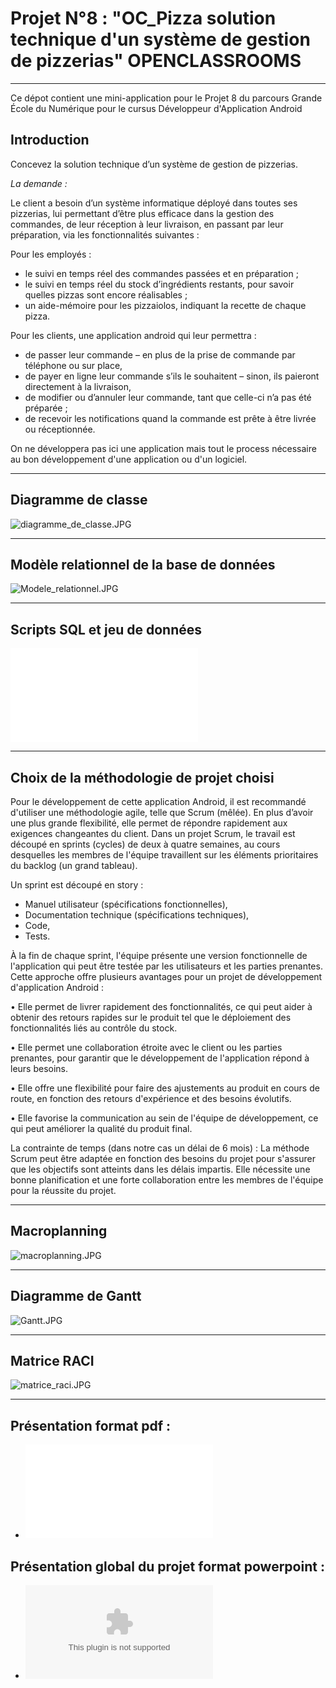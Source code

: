 # **Projet N°8 : "OC_Pizza solution technique d'un système de gestion de pizzerias" OPENCLASSROOMS**_________________________________________________________________________________________________________________Ce dépot contient une mini-application pour le Projet 8 du parcours Grande École du Numérique pour le cursus Développeur d'Application Android## IntroductionConcevez la solution technique d’un système de gestion de pizzerias.*La demande :*Le client a besoin d’un système informatique déployé dans toutes ses pizzerias, lui permettant d’être plus efficace dans la gestion des commandes, de leur réception à leur livraison, en passant par leur préparation, via les fonctionnalités suivantes :Pour les employés : - le suivi en temps réel des commandes passées et en préparation ;- le suivi en temps réel du stock d’ingrédients restants, pour savoir quelles pizzas sont encore réalisables ;- un aide-mémoire pour les pizzaiolos, indiquant la recette de chaque pizza.Pour les clients, une application android qui leur permettra : - de passer leur commande – en plus de la prise de commande par téléphone ou sur place,- de payer en ligne leur commande s’ils le souhaitent – sinon, ils paieront directement à la livraison,- de modifier ou d’annuler leur commande, tant que celle-ci n’a pas été préparée ;- de recevoir les notifications quand la commande est prête à être livrée ou réceptionnée.On ne développera pas ici une application mais tout le process nécessaire au bon développement d'une application ou d'un logiciel._________________________________________________________________________________________________________________## Diagramme de classe![diagramme_de_classe.JPG](diagramme_de_classe.JPG)_________________________________________________________________________________________________________________## Modèle relationnel de la base de données![Modele_relationnel.JPG](Modele_relationnel.JPG)_________________________________________________________________________________________________________________## Scripts SQL et jeu de données![Scripts_sql.sql](Scripts_sql.sql)_________________________________________________________________________________________________________________## Choix de la méthodologie de projet choisiPour le développement de cette application Android, il est recommandé d'utiliser une méthodologieagile, telle que Scrum (mêlée). En plus d’avoir une plus grande flexibilité, elle permet de répondrerapidement aux exigences changeantes du client.Dans un projet Scrum, le travail est découpé en sprints (cycles) de deux à quatre semaines, au coursdesquelles les membres de l'équipe travaillent sur les éléments prioritaires du backlog (un grandtableau).Un sprint est découpé en story :- Manuel utilisateur (spécifications fonctionnelles),- Documentation technique (spécifications techniques),- Code,- Tests.À la fin de chaque sprint, l'équipe présente une version fonctionnelle de l'application qui peut êtretestée par les utilisateurs et les parties prenantes.Cette approche offre plusieurs avantages pour un projet de développement d'application Android :• Elle permet de livrer rapidement des fonctionnalités, ce qui peut aider à obtenir des retoursrapides sur le produit tel que le déploiement des fonctionnalités liés au contrôle du stock.• Elle permet une collaboration étroite avec le client ou les parties prenantes, pour garantir quele développement de l'application répond à leurs besoins.• Elle offre une flexibilité pour faire des ajustements au produit en cours de route, en fonction desretours d'expérience et des besoins évolutifs.• Elle favorise la communication au sein de l'équipe de développement, ce qui peut améliorer laqualité du produit final.La contrainte de temps (dans notre cas un délai de 6 mois) :La méthode Scrum peut être adaptée en fonction des besoins du projet pour s'assurer que les objectifssont atteints dans les délais impartis. Elle nécessite une bonne planification et une forte collaborationentre les membres de l'équipe pour la réussite du projet._________________________________________________________________________________________________________________## Macroplanning![macroplanning.JPG](macroplanning.JPG)_________________________________________________________________________________________________________________## Diagramme de Gantt![Gantt.JPG](Gantt.JPG)_________________________________________________________________________________________________________________## Matrice RACI![matrice_raci.JPG](matrice_raci.JPG)_________________________________________________________________________________________________________________## Présentation format pdf :- ![Presentation_choix_et_autres.pdf](Presentation_choix_et_autres.pdf)## Présentation global du projet format powerpoint :- ![Présentation.pptx](Présentation.pptx)